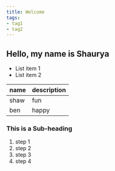 ```yaml
---
title: Welcome
tags:
- tag1
- tag2
---
```


## Hello, my name is Shaurya

* List item 1
* List item 2

name | description
-----|------------
shaw | fun
ben  | happy


### This is a Sub-heading

1. step 1
2. step 2
3. step 3
4. step 4